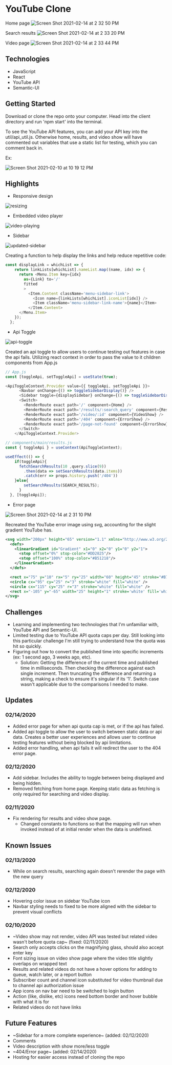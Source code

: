 # YouTube Clone

Home page
![Screen Shot 2021-02-14 at 2 32 50 PM](https://user-images.githubusercontent.com/52799217/107891118-86940580-6ed1-11eb-9e76-5d612f776b9e.png)

Search results
![Screen Shot 2021-02-14 at 2 33 20 PM](https://user-images.githubusercontent.com/52799217/107891133-97447b80-6ed1-11eb-86a0-428db20436c3.png)

Video page
![Screen Shot 2021-02-14 at 2 33 44 PM](https://user-images.githubusercontent.com/52799217/107891142-a4fa0100-6ed1-11eb-8757-66f7845b7129.png)
## Technologies
- JavaScript
- React
- YouTube API
- Semantic-UI
## Getting Started
Download or clone the repo onto your computer. Head into the client directory and run 'npm start' into the terminal.

To see the YouTube API features, you can add your API key into the util/api_util.js. Otherwise home, results, and video show will have commented out variables that use a static list for testing, which you can comment back in.

Ex:

![Screen Shot 2021-02-10 at 10 19 12 PM](https://user-images.githubusercontent.com/52799217/107607401-037f6080-6bee-11eb-8848-3ebb90a06049.png)


## Highlights
- Responsive design

![resizing](https://user-images.githubusercontent.com/52799217/107891219-f0acaa80-6ed1-11eb-9e34-95d2a65ca51c.gif)

- Embedded video player

![video-playing](https://user-images.githubusercontent.com/52799217/107891101-67957380-6ed1-11eb-9416-7b0b6d1287d8.gif)

- Sidebar

![updated-sidebar](https://user-images.githubusercontent.com/52799217/107891100-66644680-6ed1-11eb-93d3-a6cc342078eb.gif)

Creating a function to help display the links and help reduce repetitive code:

```javascript
const displayLink = whichList => {
    return linkLists[whichList].nameList.map((name, idx) => {
      return <Menu.Item key={idx}
        as={Link} to='/'
        fitted
        >
          <Item.Content className='menu-sidebar-link'>
            <Icon name={linkLists[whichList].iconList[idx]} />
            <Item className='menu-sidebar-link-name'>{name}</Item>
          </Item.Content>
      </Menu.Item>
    });
  };
```

- Api Toggle

![api-toggle](https://user-images.githubusercontent.com/52799217/107891098-6401ec80-6ed1-11eb-99ba-7f571b8766e8.gif)

Created an api toggle to allow users to continue testing out features in case the api fails. Utilizing react context in order to pass the value to it children components from App.js

```javascript
// App.js
const [toggleApi, setToggleApi] = useState(true);

<ApiToggleContext.Provider value={{ toggleApi, setToggleApi }}>
      <Navbar onChange={() => toggleSidebarDisplay()} />
      <Sidebar toggle={displaySidebar} onChange={() => toggleSidebarDisplay()} />
      <Switch>
        <RenderRoute exact path='/' component={Home} />
        <RenderRoute exact path='/results/:search_query' component={Results} />
        <RenderRoute exact path='/video/:id' component={VideoShow} />
        <RenderRoute exact path='/404' component={ErrorShow} />
        <RenderRoute exact path='/page-not-found' component={ErrorShow} />
      </Switch>
    </ApiToggleContext.Provider>
```

```javascript
// components/main/results.js
const { toggleApi } = useContext(ApiToggleContext);

useEffect(() => {
    if(toggleApi){
      fetchSearchResults(10 ,query.slice(9))
        .then(data => setSearchResults(data.items))
        .catch(err => props.history.push('/404'))
    }else{
        setSearchResults(SEARCH_RESULTS);
      }
  }, [toggleApi]);
```

- Error page

![Screen Shot 2021-02-14 at 2 31 10 PM](https://user-images.githubusercontent.com/52799217/107891091-6106fc00-6ed1-11eb-961c-4ccdcc8a6218.png)

Recreated the YouTube error image using svg, accounting for the slight gradient YouTube has.

```svg
<svg width="200px" height="65" version="1.1" xmlns="http://www.w3.org/2000/svg">
  <defs>
    <linearGradient id="Gradient" x1="0" x2="0" y1="0" y2="1">
      <stop offset="0%" stop-color="#DD2825"/>
      <stop offset="100%" stop-color="#B51218"/>
    </linearGradient>
  </defs>

  <rect x="75" y="10" rx="5" ry="25" width="60" height="45" stroke="#B71418" fill="url(#Gradient)" stroke-width="0"/>
  <circle cx="95" cy="25" r="3" stroke="white" fill="white" />
  <circle cx="115" cy="25" r="3" stroke="white" fill="white" />
  <rect x="-105" y="-65" width="25" height="1" stroke='white' fill='white' stroke-width="1" transform="rotate(165)" />
</svg>
```

## Challenges
- Learning and implementing two technologies that I'm unfamiliar with, YouTube API and Semantic-UI.
- Limited testing due to YouTube API quota caps per day. Still looking into this particular challenge I'm still trying to understand how the quota was hit so quickly.
- Figuring out how to convert the published time into specific increments (ex: 1 second ago, 3 weeks ago, etc).
  - Solution: Getting the difference of the current time and published time in milliseconds. Then checking the difference against each single increment. Then truncating the difference and returning a string, making a check to ensure it's singular if its '1'. Switch case wasn't applicable due to the comparisons I needed to make.
  
## Updates
### 02/14/2020
- Added error page for when api quota cap is met, or if the api has failed.
- Added api toggle to allow the user to switch between static data or api data. Creates a better user experiences and allows user to continue testing features without being blocked by api limitations.
- Added error handling, when api fails it will redirect the user to the 404 error page.
### 02/12/2020
- Add sidebar. Includes the ability to toggle between being displayed and being hidden.
- Removed fetching from home page. Keeping static data as fetching is only required for searching and video display.
### 02/11/2020
- Fix rendering for results and video show page.
  - Changed constants to functions so that the mapping will run when invoked instead of at initial render when the data is undefined.

## Known Issues
### 02/13/2020
- While on search results, searching again doesn't rerender the page with the new query
### 02/12/2020
- Hovering color issue on sidebar YouTube icon
- Navbar styling needs to fixed to be more aligned with the sidebar to prevent visual conflicts
### 02/10/2020
- ~Video show may not render, video API was tested but related video wasn't before quota cap~ (fixed: 02/11/2020)
- Search only accepts clicks on the magnifying glass, should also accept enter key
- Font sizing issue on video show page where the video title slightly overlaps on wrapped text
- Results and related videos do not have a hover options for adding to queue, watch later, or a report button
- Subscriber count and channel icon substituted for video thumbnail due to channel api authorization issue
- App icons on nav bar need to be switched to login button
- Action (like, dislike, etc) icons need bottom border and hover bubble with what it is for
- Related videos do not have links

## Future Features
- ~Sidebar for a more complete experience~ (added: 02/12/2020)
- Comments
- Video description with show more/less toggle
- ~404/Error page~ (added: 02/14/2020)
- Hosting for easier access instead of cloning the repo
